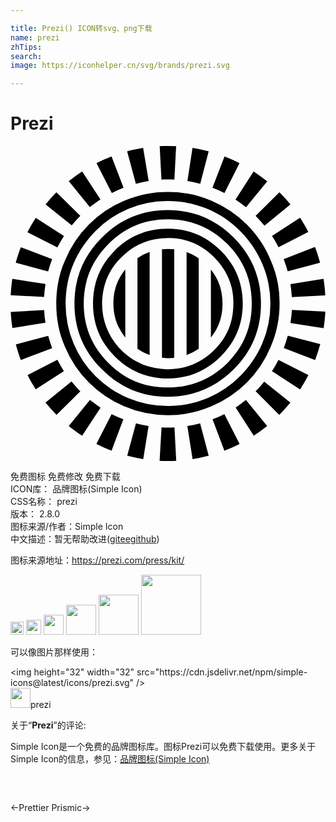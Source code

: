 ```yaml
---

title: Prezi() ICON转svg、png下载
name: prezi
zhTips: 
search: 
image: https://iconhelper.cn/svg/brands/prezi.svg

---
```


# Prezi  <small style="font-size: 60%;font-weight: 100"></small>

<div id="svg" class="svg-wrap">
<svg role="img" viewBox="0 0 24 24" xmlns="http://www.w3.org/2000/svg"><title>Prezi icon</title><path d="M11.996 0c-.21 0-.42.005-.63.015l.134 2.547c.333-.02.66-.013.987 0L12.62.015A12.92 12.92 0 0011.996 0zm-1.89.148c-.413.067-.826.154-1.22.26l.667 2.467c.32-.086.64-.153.973-.206zm3.761 0l-.387 2.52c.334.054.66.12.974.207L15.1.408a12.652 12.652 0 00-1.233-.26zM7.699.795c-.393.154-.773.32-1.146.514l1.166 2.273c.294-.147.594-.28.894-.4zm8.608.007l-.92 2.38c.314.12.62.254.914.407l1.146-2.28c-.366-.187-.746-.36-1.14-.507zM5.46 1.935c-.353.227-.693.474-1.02.74l1.607 1.98c.26-.2.527-.4.807-.58zm13.062 0l-1.38 2.147c.28.18.547.374.8.58l1.62-1.973c-.333-.267-.68-.52-1.04-.754zm-6.528 1.56c-1.167 0-2.253.22-3.32.674a8.349 8.349 0 00-2.707 1.82 8.339 8.339 0 00-1.807 2.714c-.467 1.04-.674 2.14-.674 3.307 0 1.154.207 2.254.674 3.307a8.536 8.536 0 001.807 2.7 8.393 8.393 0 002.7 1.82 8.494 8.494 0 003.32.674 8.357 8.357 0 003.308-.673 8.748 8.748 0 002.714-1.82 8.462 8.462 0 001.806-2.7c.46-1.054.687-2.161.687-3.308a7.963 7.963 0 00-.68-3.307c-.413-1.04-1.04-1.934-1.807-2.714a8.633 8.633 0 00-2.713-1.82 8.358 8.358 0 00-3.308-.673zm8.495.027l-1.814 1.794c.234.24.46.487.674.753l1.98-1.62c-.26-.327-.547-.633-.84-.927zm-16.99.007c-.292.293-.566.6-.826.92l1.994 1.6c.2-.253.42-.493.653-.727zm8.489.667c1.066 0 2.073.193 3.033.606.947.4 1.76.96 2.474 1.68.72.72 1.28 1.548 1.68 2.474a7.7 7.7 0 01.627 3.054 7.67 7.67 0 01-.62 3.034c-.4.927-.96 1.76-1.68 2.48a7.748 7.748 0 01-2.474 1.68c-.96.4-1.967.607-3.034.607a7.848 7.848 0 01-3.033-.607c-.947-.4-1.76-.96-2.494-1.68a7.756 7.756 0 01-1.66-2.48 7.657 7.657 0 01-.607-3.034c0-1.073.193-2.08.607-3.054.386-.926.96-1.76 1.66-2.473a7.878 7.878 0 012.487-1.68 7.61 7.61 0 013.034-.607zm0 .686c-1.967 0-3.64.7-5.021 2.094-1.407 1.387-2.094 3.067-2.094 5.034 0 1.947.687 3.627 2.094 5 1.374 1.388 3.054 2.094 5.02 2.094 1.948 0 3.628-.706 5.021-2.093 1.394-1.374 2.074-3.054 2.074-5.001 0-1.967-.687-3.647-2.074-5.034-1.393-1.387-3.067-2.094-5.02-2.094zm10.074.587l-2.14 1.394c.187.273.347.56.494.853l2.273-1.167c-.187-.373-.4-.733-.627-1.08zm-20.136.007c-.226.353-.44.713-.633 1.093l2.274 1.16c.16-.306.326-.593.506-.873zm10.062.106c1.76 0 3.273.62 4.54 1.887 1.247 1.247 1.854 2.747 1.854 4.541 0 1.76-.607 3.274-1.854 4.52-1.26 1.248-2.78 1.868-4.54 1.868-1.774 0-3.294-.62-4.52-1.867-1.261-1.247-1.888-2.767-1.888-4.521 0-1.787.627-3.294 1.887-4.54 1.234-1.26 2.747-1.888 4.52-1.888zm0 .72c-1.567 0-2.927.547-4.04 1.66-1.121 1.121-1.661 2.461-1.661 4.041 0 1.567.54 2.907 1.66 4.028 1.12 1.12 2.474 1.68 4.04 1.68 1.58 0 2.908-.56 4.028-1.674 1.12-1.12 1.68-2.46 1.68-4.027 0-1.58-.56-2.927-1.68-4.04-1.12-1.12-2.44-1.667-4.027-1.667zM12 7.01c.086 0 .172.002.259.006 1.36.067 2.507.627 3.434 1.647.927 1.013 1.36 2.213 1.28 3.587-.047 1.387-.607 2.54-1.627 3.467-1.04.927-2.24 1.36-3.614 1.28-1.386-.08-2.54-.62-3.467-1.626-.913-1.04-1.34-2.234-1.28-3.628.08-1.373.62-2.527 1.66-3.447.944-.869 2.07-1.286 3.355-1.286zm11.2.68l-2.386.926c.12.3.22.614.306.934l2.467-.654c-.106-.413-.24-.813-.386-1.207zM.786 7.71c-.147.386-.28.78-.387 1.186l2.467.66c.087-.32.194-.633.307-.94zm11.222.133c-.16 0-.314.013-.467.026v8.262h.007c.14.033.3.033.46.033.16 0 .32 0 .46-.033h.006V7.869c-.153-.013-.306-.026-.466-.026zm-1.407.233a4.03 4.03 0 00-.927.467v6.907c.007.007.013.007.02.014.28.187.593.347.907.453zm2.814.007v7.841a3.978 3.978 0 00.926-.467v-6.9c-.293-.2-.6-.36-.926-.474zm-4.668 1.32a4.031 4.031 0 00-.907 2.594c0 .726.16 1.393.494 1.967.12.226.253.433.413.633zm6.521.013v5.174c.16-.193.294-.406.414-.613.32-.587.473-1.254.473-1.967 0-.987-.287-1.854-.887-2.594zm-15.129.707c-.06.414-.106.827-.126 1.247l2.547.133c.02-.333.053-.66.106-.987zm23.71 0l-2.52.4c.047.327.087.654.107.987v.007l2.547-.134v-.006c-.02-.427-.067-.84-.134-1.254zm-2.407 2.367c-.026.34-.06.674-.113 1l2.527.394c.067-.414.107-.834.133-1.26zm-18.876.013l-2.547.134c.02.42.067.827.127 1.227l2.52-.4a7.306 7.306 0 01-.1-.96zm18.563 1.947c-.087.32-.193.634-.307.94l2.387.914c.147-.393.28-.793.394-1.207zm-18.256.014l-2.467.653c.107.407.233.8.38 1.187l2.387-.9a12.78 12.78 0 01-.3-.94zm.7 1.827L1.3 17.458c.186.366.393.726.62 1.073l2.147-1.38c-.174-.274-.34-.56-.494-.86zm16.843.006a8.34 8.34 0 01-.494.854l2.14 1.393c.227-.353.44-.72.634-1.093zm-15.77 1.64l-1.98 1.614c.267.327.547.64.84.934l1.814-1.8a9.07 9.07 0 01-.673-.747zm14.683.014c-.2.26-.42.507-.654.733l1.8 1.807c.3-.3.58-.613.847-.94zm-13.276 1.4l-1.613 1.98c.327.267.667.514 1.02.74l1.4-2.133c-.28-.187-.546-.38-.807-.587zm11.882 0a8.39 8.39 0 01-.78.574l1.38 2.146c.354-.233.694-.48 1.02-.74zM7.706 20.425l-1.16 2.273c.373.187.76.36 1.153.514l.9-2.387a9.83 9.83 0 01-.893-.4zm8.588 0c-.293.146-.594.28-.9.393l.9 2.394c.4-.154.78-.327 1.16-.514zm-6.734.706l-.667 2.467c.4.107.807.194 1.22.26l.407-2.52a9.09 9.09 0 01-.96-.207zm4.887 0c-.32.087-.647.154-.973.207l.4 2.52a12.52 12.52 0 001.226-.26zm-2.94.307l-.147 2.547c.42.02.84.02 1.267 0l-.134-2.547c-.333.02-.66.02-.986 0Z"/></svg>
</div>
<detail full-name='prezi'></detail>

<div class="detail-page">
<p>
<span><span class="badge-success badge">免费图标</span> <span class="badge-success badge">免费修改</span>  <span class="badge-success badge">免费下载</span> </span>
<br/>
<span>
ICON库：
<span class="badge-secondary badge">品牌图标(Simple Icon)</span> 
</span>
<br/>
<span>
CSS名称：
<span class="badge-secondary badge">prezi</span> 
</span>

<br/>
<span>
版本：
<span class="badge-secondary badge">2.8.0</span> 
</span>
<br/>
<span>图标来源/作者：<span class="badge-light badge">Simple Icon</span></span> 
<br/>
<span class="zh-detail">中文描述：暂无<span class="help-link"><span>帮助改进</span>(<a href="https://gitee.com/liuwave/icon-helper/edit/master/json/brands/prezi.json" target="_blank" rel="noopener noreferrer">gitee</a><a href="https://github.com/liuwave/icon-helper/edit/master/json/brands/prezi.json" target="_blank" rel="noopener noreferrer">github</a></span>)</span><br/>
</p>
</div><div class="description description alert alert-light"><p>图标来源地址：<a href="https://prezi.com/press/kit/" target="_blank" rel="noopener noreferrer">https://prezi.com/press/kit/</a></p></div>
<div class="alert alert-dark">
<img height="21" width="21" src="https://cdn.jsdelivr.net/npm/simple-icons@latest/icons/prezi.svg" />
<img height="24" width="24" src="https://cdn.jsdelivr.net/npm/simple-icons@latest/icons/prezi.svg" />
<img height="32" width="32" src="https://cdn.jsdelivr.net/npm/simple-icons@latest/icons/prezi.svg" />
<img height="48" width="48" src="https://cdn.jsdelivr.net/npm/simple-icons@latest/icons/prezi.svg" />
<img height="64" width="64" src="https://cdn.jsdelivr.net/npm/simple-icons@latest/icons/prezi.svg" />
<img height="96" width="96" src="https://cdn.jsdelivr.net/npm/simple-icons@latest/icons/prezi.svg" />

</div>
<div>
  <p>可以像图片那样使用：    
  </p>
  <div class="alert alert-primary" style="font-size: 14px">
    &lt;img height="32" width="32" src="https://cdn.jsdelivr.net/npm/simple-icons@latest/icons/prezi.svg" /&gt;
    <copy-btn content='<img height="32" width="32" src="https://cdn.jsdelivr.net/npm/simple-icons@latest/icons/prezi.svg" />'></copy-btn>
  </div>
  <div class="alert alert-secondary">
    <img height="32" width="32" src="https://cdn.jsdelivr.net/npm/simple-icons@latest/icons/prezi.svg" />prezi
    <copy-btn content="prezi" btn-title="复制图标名称"></copy-btn>
  </div>
</div>
<div class="icon-detail__container">
<p>关于“<b>Prezi</b>”的评论:</p>
</div>
<Vssue title="关于“Prezi”的评论" />
<div><p>Simple Icon是一个免费的品牌图标库。图标Prezi可以免费下载使用。更多关于  Simple Icon的信息，参见：<a target="_blank" href="https://iconhelper.cn/brands.html">品牌图标(Simple Icon)</a>
</p></div>


<div style="padding:2rem 0 " class="page-nav"><p class="inner"><span class="prev">←<router-link to="/icon/prettier.html">Prettier</router-link></span> <span class="next"><router-link to="/icon/prismic.html">Prismic</router-link>→</span></p></div>
